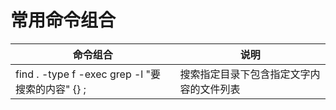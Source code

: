 # 常用命令组合

| 命令组合 | 说明 |
| --- | --- |
| find . -type f -exec grep -l "要搜索的内容" {} \; | 搜索指定目录下包含指定文字内容的文件列表 |
